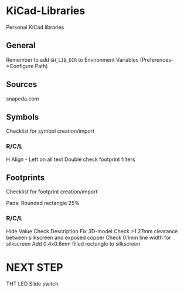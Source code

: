 # KiCad-Libraries
 Personal KiCad libraries

## General
Remember to add `GH_LIB_DIR` to Environment Variables (Preferences->Configure Path)

## Sources
snapeda.com

## Symbols
Checklist for symbol creation/import
### R/C/L
H Align - Left on all text
Double check footprint filters

## Footprints
Checklist for footprint creation/import

Pads: Rounded rectangle 25%

### R/C/L
Hide Value
Check Description
Fix 3D-model
Check >1.27mm clearance between silkscreen and exposed copper
Check 0.1mm line width for silkscreen
Add 0.4x0.6mm filled rectangle to silkscreen




# NEXT STEP
THT LED
Slide switch